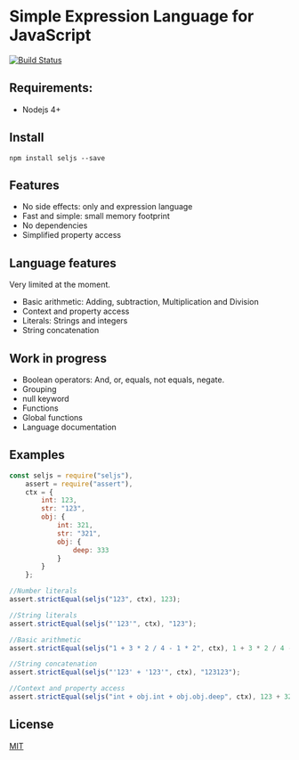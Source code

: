 # Simple Expression Language for JavaScript

[![Build Status](https://travis-ci.org/victorherraiz/seljs.svg?branch=master)](https://travis-ci.org/victorherraiz/seljs)

## Requirements:

* Nodejs 4+

## Install

    npm install seljs --save

## Features

* No side effects: only and expression language
* Fast and simple: small memory footprint
* No dependencies
* Simplified property access

## Language features

Very limited at the moment.

* Basic arithmetic: Adding, subtraction, Multiplication and Division
* Context and property access
* Literals: Strings and integers
* String concatenation

## Work in progress

* Boolean operators: And, or, equals, not equals, negate.
* Grouping
* null keyword
* Functions
* Global functions
* Language documentation


## Examples

```js
const seljs = require("seljs"),
    assert = require("assert"),
    ctx = {
        int: 123,
        str: "123",
        obj: {
            int: 321,
            str: "321",
            obj: {
                deep: 333
            }
        }
    };

//Number literals
assert.strictEqual(seljs("123", ctx), 123);

//String literals
assert.strictEqual(seljs("'123'", ctx), "123");

//Basic arithmetic
assert.strictEqual(seljs("1 + 3 * 2 / 4 - 1 * 2", ctx), 1 + 3 * 2 / 4 - 1 * 2);

//String concatenation
assert.strictEqual(seljs("'123' + '123'", ctx), "123123");

//Context and property access
assert.strictEqual(seljs("int + obj.int + obj.obj.deep", ctx), 123 + 321 + 333);

```

## License

[MIT](LICENSE)

